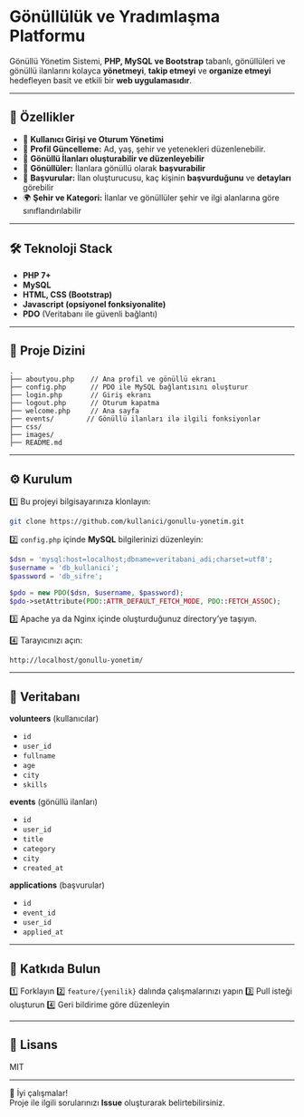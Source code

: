 # Gönüllülük ve Yradımlaşma Platformu

Gönüllü Yönetim Sistemi, **PHP, MySQL ve Bootstrap** tabanlı, gönüllüleri ve gönüllü ilanlarını kolayca **yönetmeyi**, **takip etmeyi** ve **organize etmeyi** hedefleyen basit ve etkili bir **web uygulamasıdır**.

---

## 🚀 Özellikler

- 🔐 **Kullanıcı Girişi ve Oturum Yönetimi**
- 👥 **Profil Güncelleme:** Ad, yaş, şehir ve yetenekleri düzenlenebilir.
- 📝 **Gönüllü İlanları oluşturabilir ve düzenleyebilir**
- 🙏 **Gönüllüler:** İlanlara gönüllü olarak **başvurabilir**
- 📁 **Başvurular:** İlan oluşturucusu, kaç kişinin **başvurduğunu** ve **detayları** görebilir
- 🌍 **Şehir ve Kategori:** İlanlar ve gönüllüler şehir ve ilgi alanlarına göre sınıflandırılabilir

---

## 🛠 Teknoloji Stack

- **PHP 7+**
- **MySQL**
- **HTML, CSS (Bootstrap)**
- **Javascript (opsiyonel fonksiyonalite)**
- **PDO** (Veritabanı ile güvenli bağlantı)

---

## 📁 Proje Dizini

```
.
├── aboutyou.php    // Ana profil ve gönüllü ekranı
├── config.php      // PDO ile MySQL bağlantısını oluşturur
├── login.php       // Giriş ekranı
├── logout.php      // Oturum kapatma
├── welcome.php     // Ana sayfa
├── events/        // Gönüllü ilanları ilə ilgili fonksiyonlar
├── css/
├── images/
├── README.md
```

---

## ⚙ Kurulum

1️⃣ Bu projeyi bilgisayarınıza klonlayın:

```bash
git clone https://github.com/kullanici/gonullu-yonetim.git
```

2️⃣ `config.php` içinde **MySQL** bilgilerinizi düzenleyin:

```php
$dsn = 'mysql:host=localhost;dbname=veritabani_adi;charset=utf8';
$username = 'db_kullanici';
$password = 'db_sifre';

$pdo = new PDO($dsn, $username, $password);
$pdo->setAttribute(PDO::ATTR_DEFAULT_FETCH_MODE, PDO::FETCH_ASSOC);
```

3️⃣ Apache ya da Nginx içinde oluşturduğunuz directory’ye taşıyın.

4️⃣ Tarayıcınızı açın:

```
http://localhost/gonullu-yonetim/
```

---

## 📝 Veritabanı

**volunteers** (kullanıcılar) 
- `id`
- `user_id`
- `fullname`
- `age`
- `city`
- `skills`

**events** (gönüllü ilanları) 
- `id`
- `user_id`
- `title`
- `category`
- `city`
- `created_at`

**applications** (başvurular) 
- `id`
- `event_id`
- `user_id`
- `applied_at`

---

## 👥 Katkıda Bulun

1️⃣ Forklayın
2️⃣ `feature/{yenilik}` dalında çalışmalarınızı yapın
3️⃣ Pull isteği oluşturun
4️⃣ Geri bildirime göre düzenleyin

---

## 📝 Lisans

MIT

---

🚀 İyi çalışmalar!  
Proje ile ilgili sorularınızı **Issue** oluşturarak belirtebilirsiniz.
